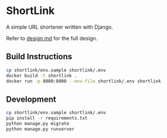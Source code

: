 # ShortLink

A simple URL shortener written with Django.

Refer to [design.md](design.md) for the full design.

## Build Instructions

``` sh
cp shortlink/env.sample shortlink/.env
docker build -t shortlink .
docker run -p 8000:8000 --env-file shortlink/.env shortlink
```

## Development

``` sh
cp shortlink/env.sample shortlink/.env
pip install -r requirements.txt
python manage.py migrate
python manage.py runserver
```
